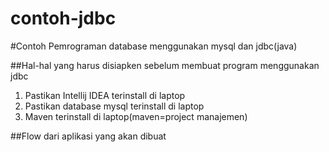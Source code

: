 # contoh-jdbc
#Contoh Pemrograman database menggunakan mysql dan jdbc(java)

##Hal-hal yang harus disiapken sebelum membuat program menggunakan jdbc
1. Pastikan Intellij IDEA terinstall di laptop
2. Pastikan database mysql terinstall di laptop
3. Maven terinstall di laptop(maven=project manajemen)

##Flow dari aplikasi yang akan dibuat
